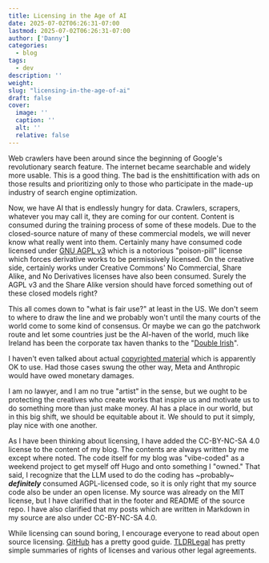 ```yaml
---
title: Licensing in the Age of AI
date: 2025-07-02T06:26:31-07:00
lastmod: 2025-07-02T06:26:31-07:00
author: ['Danny']
categories:
  - blog
tags:
  - dev
description: ''
weight: 
slug: "licensing-in-the-age-of-ai"
draft: false
cover:
  image: ''
  caption: ''
  alt: ''
  relative: false
---
```


Web crawlers have been around since the beginning of Google's revolutionary search feature. The internet became searchable and widely more usable. This is a good thing. The bad is the enshittification with ads on those results and prioritizing only to those who participate in the made-up industry of search engine optimization.

Now, we have AI that is endlessly hungry for data. Crawlers, scrapers, whatever you may call it, they are coming for our content. Content is consumed during the training process of some of these models. Due to the closed-source nature of many of these commercial models, we will never know what really went into them. Certainly many have consumed code licensed under [GNU AGPL v3](https://www.gnu.org/licenses/agpl-3.0.html) which is a notorious "poison-pill" license which forces derivative works to be permissively licensed. On the creative side, certainly works under Creative Commons' No Commercial, Share Alike, and No Derivatives licenses have also been consumed. Surely the AGPL v3 and the Share Alike version should have forced something out of these closed models right?

This all comes down to "what is fair use?" at least in the US. We don't seem to where to draw the line and we probably won't until the many courts of the world come to some kind of consensus. Or maybe we can go the patchwork route and let some countries just be the AI-haven of the world, much like Ireland has been the corporate tax haven thanks to the "[Double Irish](https://en.wikipedia.org/wiki/Double_Irish_arrangement)".

I haven't even talked about actual [copyrighted material](https://www.technologyreview.com/2025/07/01/1119486/ai-copyright-meta-anthropic/) which is apparently OK to use. Had those cases swung the other way, Meta and Anthropic would have owed monetary damages.

I am no lawyer, and I am no true "artist" in the sense, but we ought to be protecting the creatives who create works that inspire us and motivate us to do something more than just make money. AI has a place in our world, but in this big shift, we should be equitable about it. We should to put it simply, play nice with one another.

As I have been thinking about licensing, I have added the CC-BY-NC-SA 4.0 license to the content of my blog. The contents are always written by me except where noted. The code itself for my blog was "vibe-coded" as a weekend project to get myself off Hugo and onto something I "owned." That said, I recognize that the LLM used to do the coding has ~probably~ ***definitely*** consumed AGPL-licensed code, so it is only right that my source code also be under an open license. My source was already on the MIT license, but I have clarified that in the footer and README of the source repo. I have also clarified that my posts which are written in Markdown in my source are also under CC-BY-NC-SA 4.0.

While licensing can sound boring, I encourage everyone to read about open source licensing. [GitHub](https://github.com/readme/guides/open-source-licensing) has a pretty good guide. [TLDRLegal](https://www.tldrlegal.com/) has pretty simple summaries of rights of licenses and various other legal agreements.
